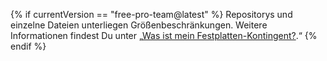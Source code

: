 {% if currentVersion == "free-pro-team@latest" %}
Repositorys und einzelne Dateien unterliegen Größenbeschränkungen. Weitere Informationen findest Du unter „[Was ist mein Festplatten-Kontingent?](/articles/what-is-my-disk-quota).“
{% endif %}
